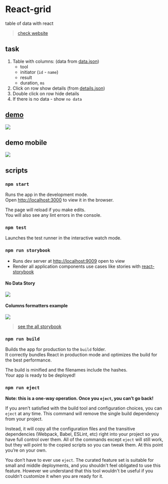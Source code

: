 # React-grid
table of data with react

> [check website](https://drapegnik.github.io/react-grid/)

## task
1. Table with columns: (data from [data.json](https://github.com/Drapegnik/react-grid/tree/master/src/data/data.json))
    * tool
    * initiator (`id` - `name`)
    * result
    * duration, `ms`
2. Click on row show details (from [details.json](https://github.com/Drapegnik/react-grid/tree/master/src/data/details.json))
4. Double click on row hide details
4. If there is no data - show `no data`

## [demo](https://drapegnik.github.io/react-grid/)
![](http://res.cloudinary.com/dzsjwgjii/image/upload/v1490958343/react-grid1.gif)

## demo mobile
![](http://res.cloudinary.com/dzsjwgjii/image/upload/v1490958465/react-grid2.gif)

## scripts

### `npm start`
Runs the app in the development mode.<br>
Open [http://localhost:3000](http://localhost:3000) to view it in the browser.

The page will reload if you make edits.<br>
You will also see any lint errors in the console.

### `npm test`
Launches the test runner in the interactive watch mode.<br>

### `npm run storybook`
* Runs dev server at [http://localhost:9009](http://localhost:9009) open to view
* Render all application components use cases like stories with [react-storybook](https://getstorybook.io/)

#### No Data Story
![](http://res.cloudinary.com/dzsjwgjii/image/upload/v1491770908/react-grid3.png)

#### Columns formatters example
![](http://res.cloudinary.com/dzsjwgjii/image/upload/v1491770908/react-grid4.png)

> [see the all storybook](https://drapegnik.github.io/react-grid/storybook)

### `npm run build`
Builds the app for production to the `build` folder.<br>
It correctly bundles React in production mode and optimizes the build for the best performance.

The build is minified and the filenames include the hashes.<br>
Your app is ready to be deployed!

### `npm run eject`
**Note: this is a one-way operation. Once you `eject`, you can’t go back!**

If you aren't satisfied with the build tool and configuration choices, you can `eject` at any time. This command will remove the single build dependency from your project.

Instead, it will copy all the configuration files and the transitive dependencies (Webpack, Babel, ESLint, etc) right into your project so you have full control over them. All of the commands except `eject` will still work, but they will point to the copied scripts so you can tweak them. At this point you’re on your own.

You don’t have to ever use `eject`. The curated feature set is suitable for small and middle deployments, and you shouldn't feel obligated to use this feature. However we understand that this tool wouldn't be useful if you couldn't customize it when you are ready for it.
